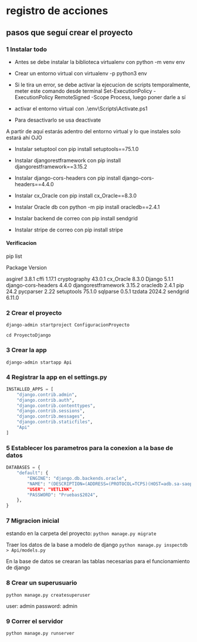 # registro de acciones

## pasos que seguí crear el proyecto

### 1 Instalar todo

- Antes se debe instalar la biblioteca virtualenv con python -m venv env

- Crear un entorno virtual con virtualenv -p python3 env

- Si le tira un error, se debe activar la ejecucion de scripts temporalmente, meter este comando desde terminal Set-ExecutionPolicy -ExecutionPolicy RemoteSigned -Scope Process, luego poner darle a sí

- activar el entorno virtual con .\env\Scripts\Activate.ps1
- Para desactivarlo se usa deactivate

A partir de aquí estarás adentro del entorno virtual y lo que instales solo estará ahí OJO

- Instalar setuptool con pip install setuptools==75.1.0

- Instalar djangorestframework con pip install djangorestframework==3.15.2

- Instalar django-cors-headers con pip install django-cors-headers==4.4.0

- Instalar cx_Oracle con pip install cx_Oracle==8.3.0

- Instalar Oracle db con python -m pip install oracledb==2.4.1

- Instalar backend de correo con pip install sendgrid

- Instalar stripe de correo con pip install stripe

#### Verificacion

pip list

Package Version

<!-- --- -->

asgiref 3.8.1
cffi 1.17.1
cryptography 43.0.1
cx_Oracle 8.3.0
Django 5.1.1
django-cors-headers 4.4.0
djangorestframework 3.15.2
oracledb 2.4.1
pip 24.2
pycparser 2.22
setuptools 75.1.0
sqlparse 0.5.1
tzdata 2024.2
sendgrid 6.11.0

### 2 Crear el proyecto

`django-admin startproject ConfiguracionProyecto`

`cd ProyectoDjango`

### 3 Crear la app

`django-admin startapp Api`

### 4 Registrar la app en el settings.py

```python
INSTALLED_APPS = [
    "django.contrib.admin",
    "django.contrib.auth",
    "django.contrib.contenttypes",
    "django.contrib.sessions",
    "django.contrib.messages",
    "django.contrib.staticfiles",
    "Api"
]
```

### 5 Establecer los parametros para la conexion a la base de datos

```python
DATABASES = {
    "default": {
        "ENGINE": "django.db.backends.oracle",
        "NAME": "(DESCRIPTION=(ADDRESS=(PROTOCOL=TCPS)(HOST=adb.sa-saopaulo-1.oraclecloud.com)(PORT=1522))(CONNECT_DATA=(SERVICE_NAME=g5936dc7ef2f8c4_vetlink_high.adb.oraclecloud.com))(SECURITY=(SSL_SERVER_DN_MATCH=YES)))
        "USER": "VETLINK",
        "PASSWORD": "Pruebas$2024",
    },
}
```

### 7 Migracion inicial

estando en la carpeta del proyecto:
`python manage.py migrate`

Traer los datos de la base a modelo de django
`python manage.py inspectdb > Api/models.py`

En la base de datos se crearan las tablas necesarias para el funcionamiento de django

### 8 Crear un superusuario

`python manage.py createsuperuser`

user: admin
password: admin

### 9 Correr el servidor

`python manage.py runserver`
